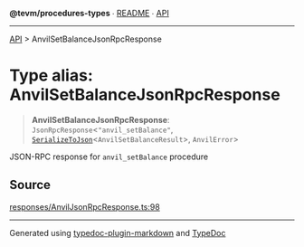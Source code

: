 **@tevm/procedures-types** ∙ [README](../README.md) ∙ [API](../API.md)

***

[API](../API.md) > AnvilSetBalanceJsonRpcResponse

# Type alias: AnvilSetBalanceJsonRpcResponse

> **AnvilSetBalanceJsonRpcResponse**: `JsonRpcResponse`\<`"anvil_setBalance"`, [`SerializeToJson`](SerializeToJson.md)\<`AnvilSetBalanceResult`\>, `AnvilError`\>

JSON-RPC response for `anvil_setBalance` procedure

## Source

[responses/AnvilJsonRpcResponse.ts:98](https://github.com/evmts/tevm-monorepo/blob/main/packages/procedures-types/src/responses/AnvilJsonRpcResponse.ts#L98)

***
Generated using [typedoc-plugin-markdown](https://www.npmjs.com/package/typedoc-plugin-markdown) and [TypeDoc](https://typedoc.org/)
